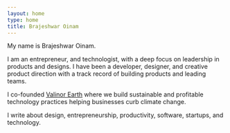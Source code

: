 ```yaml
---
layout: home
type: home
title: Brajeshwar Oinam
---
```


My name is Brajeshwar Oinam.

I am an entrepreneur, and technologist, with a deep focus on leadership in products and designs. I have been a developer, designer, and creative product direction with a track record of building products and leading teams.

I co-founded [Valinor Earth](https://valinor.earth) where we build sustainable and profitable technology practices helping businesses curb climate change.

I write about design, entrepreneurship, productivity, software, startups, and technology.

